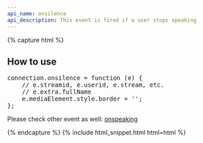 ```yaml
---
api_name: onsilence
api_description: This event is fired if a user stops speaking
---
```


{% capture html %}

<section>
    <h2>How to use</h2>
    <pre>
connection.onsilence = function (e) {
    // e.streamid, e.userid, e.stream, etc.
    // e.extra.fullName
    e.mediaElement.style.border = '';
};
</pre>
    <p>Please check other event as well: <a href="/docs/onspeaking/">onspeaking</a></p>
</section>

{% endcapture %}
{% include html_snippet.html html=html %}
